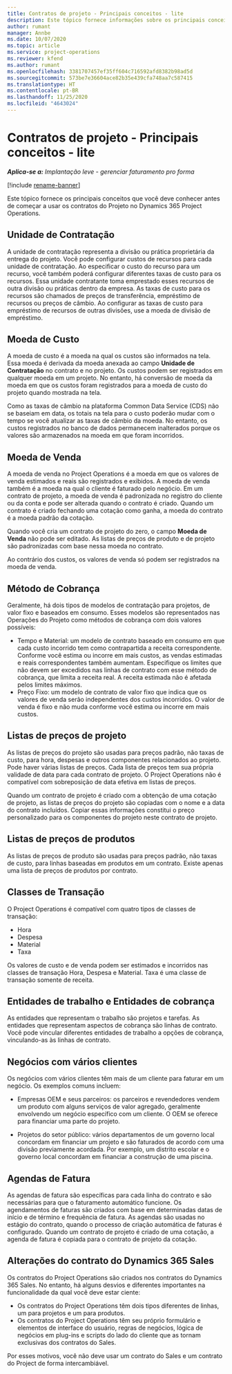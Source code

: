 ```yaml
---
title: Contratos de projeto - Principais conceitos - lite
description: Este tópico fornece informações sobre os principais conceitos de contratos de projeto.
author: rumant
manager: Annbe
ms.date: 10/07/2020
ms.topic: article
ms.service: project-operations
ms.reviewer: kfend
ms.author: rumant
ms.openlocfilehash: 3381707457ef35ff604c716592afd8382b98ad5d
ms.sourcegitcommit: 573be7e36604ace82b35e439cfa748aa7c587415
ms.translationtype: HT
ms.contentlocale: pt-BR
ms.lasthandoff: 11/25/2020
ms.locfileid: "4643024"
---
```

# <a name="project-contracts---key-concepts---lite"></a>Contratos de projeto - Principais conceitos - lite

_**Aplica-se a:** Implantação leve - gerenciar faturamento pro forma_

[!include [rename-banner](~/includes/cc-data-platform-banner.md)]

Este tópico fornece os principais conceitos que você deve conhecer antes de começar a usar os contratos do Projeto no Dynamics 365 Project Operations.

## <a name="contracting-unit"></a>Unidade de Contratação

A unidade de contratação representa a divisão ou prática proprietária da entrega do projeto. Você pode configurar custos de recursos para cada unidade de contratação. Ao especificar o custo do recurso para um recurso, você também poderá configurar diferentes taxas de custo para os recursos. Essa unidade contratante toma emprestado esses recursos de outra divisão ou práticas dentro da empresa. As taxas de custo para os recursos são chamados de preços de transferência, empréstimo de recursos ou preços de câmbio. Ao configurar as taxas de custo para empréstimo de recursos de outras divisões, use a moeda de divisão de empréstimo.

## <a name="cost-currency"></a>Moeda de Custo

A moeda de custo é a moeda na qual os custos são informados na tela. Essa moeda é derivada da moeda anexada ao campo **Unidade de Contratação** no contrato e no projeto. Os custos podem ser registrados em qualquer moeda em um projeto. No entanto, há conversão de moeda da moeda em que os custos foram registrados para a moeda de custo do projeto quando mostrada na tela.

Como as taxas de câmbio na plataforma Common Data Service (CDS) não se baseiam em data, os totais na tela para o custo poderão mudar com o tempo se você atualizar as taxas de câmbio da moeda. No entanto, os custos registrados no banco de dados permanecem inalterados porque os valores são armazenados na moeda em que foram incorridos.

## <a name="sales-currency"></a>Moeda de Venda

A moeda de venda no Project Operations é a moeda em que os valores de venda estimados e reais são registrados e exibidos. A moeda de venda também é a moeda na qual o cliente é faturado pelo negócio. Em um contrato de projeto, a moeda de venda é padronizada no registro do cliente ou da conta e pode ser alterada quando o contrato é criado. Quando um contrato é criado fechando uma cotação como ganha, a moeda do contrato é a moeda padrão da cotação.

Quando você cria um contrato de projeto do zero, o campo **Moeda de Venda** não pode ser editado. As listas de preços de produto e de projeto são padronizadas com base nessa moeda no contrato.

Ao contrário dos custos, os valores de venda só podem ser registrados na moeda de venda.

## <a name="billing-method"></a>Método de Cobrança

Geralmente, há dois tipos de modelos de contratação para projetos, de valor fixo e baseados em consumo. Esses modelos são representados nas Operações do Projeto como métodos de cobrança com dois valores possíveis:

- Tempo e Material: um modelo de contrato baseado em consumo em que cada custo incorrido tem como contrapartida a receita correspondente. Conforme você estima ou incorre em mais custos, as vendas estimadas e reais correspondentes também aumentam. Especifique os limites que não devem ser excedidos nas linhas de contrato com esse método de cobrança, que limita a receita real. A receita estimada não é afetada pelos limites máximos.
- Preço Fixo: um modelo de contrato de valor fixo que indica que os valores de venda serão independentes dos custos incorridos. O valor de venda é fixo e não muda conforme você estima ou incorre em mais custos.

## <a name="project-price-lists"></a>Listas de preços de projeto

As listas de preços do projeto são usadas para preços padrão, não taxas de custo, para hora, despesas e outros componentes relacionados ao projeto. Pode haver várias listas de preços. Cada lista de preços tem sua própria validade de data para cada contrato de projeto. O Project Operations não é compatível com sobreposição de data efetiva em listas de preços.

Quando um contrato de projeto é criado com a obtenção de uma cotação de projeto, as listas de preços do projeto são copiadas com o nome e a data do contrato incluídos. Copiar essas informações constitui o preço personalizado para os componentes do projeto neste contrato de projeto.

## <a name="product-price-lists"></a>Listas de preços de produtos

As listas de preços de produto são usadas para preços padrão, não taxas de custo, para linhas baseadas em produtos em um contrato. Existe apenas uma lista de preços de produtos por contrato.

## <a name="transaction-classes"></a>Classes de Transação

O Project Operations é compatível com quatro tipos de classes de transação:

- Hora
- Despesa
- Material
- Taxa

Os valores de custo e de venda podem ser estimados e incorridos nas classes de transação Hora, Despesa e Material. Taxa é uma classe de transação somente de receita.

## <a name="work-entities-and-billing-entities"></a>Entidades de trabalho e Entidades de cobrança

As entidades que representam o trabalho são projetos e tarefas. As entidades que representam aspectos de cobrança são linhas de contrato. Você pode vincular diferentes entidades de trabalho a opções de cobrança, vinculando-as às linhas de contrato.

## <a name="multi-customer-deals"></a>Negócios com vários clientes

Os negócios com vários clientes têm mais de um cliente para faturar em um negócio. Os exemplos comuns incluem:

- Empresas OEM e seus parceiros: os parceiros e revendedores vendem um produto com alguns serviços de valor agregado, geralmente envolvendo um negócio específico com um cliente. O OEM se oferece para financiar uma parte do projeto. 

- Projetos do setor público: vários departamentos de um governo local concordam em financiar um projeto e são faturados de acordo com uma divisão previamente acordada. Por exemplo, um distrito escolar e o governo local concordam em financiar a construção de uma piscina.

## <a name="invoice-schedules"></a>Agendas de Fatura

As agendas de fatura são específicas para cada linha do contrato e são necessárias para que o faturamento automático funcione. Os agendamentos de faturas são criados com base em determinadas datas de início e de término e frequência de fatura. As agendas são usadas no estágio do contrato, quando o processo de criação automática de faturas é configurado. Quando um contrato de projeto é criado de uma cotação, a agenda de fatura é copiada para o contrato de projeto da cotação.

## <a name="changes-from-the-dynamics-365-sales-contract"></a>Alterações do contrato do Dynamics 365 Sales

Os contratos do Project Operations são criados nos contratos do Dynamics 365 Sales. No entanto, há alguns desvios e diferentes importantes na funcionalidade da qual você deve estar ciente:

- Os contratos do Project Operations têm dois tipos diferentes de linhas, um para projetos e um para produtos.
- Os contratos do Project Operations têm seu próprio formulário e elementos de interface do usuário, regras de negócios, lógica de negócios em plug-ins e scripts do lado do cliente que as tornam exclusivas dos contratos do Sales.

Por esses motivos, você não deve usar um contrato do Sales e um contrato do Project de forma intercambiável.
